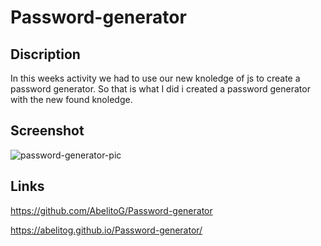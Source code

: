 # Password-generator

## Discription
In this weeks activity we had to use our new knoledge of js to create a password generator. So that is what I did i created a password generator with the new found knoledge.

## Screenshot
![password-generator-pic](https://user-images.githubusercontent.com/106440999/181662091-5851983b-b790-4c78-8501-7081336a864e.PNG)

## Links
https://github.com/AbelitoG/Password-generator

https://abelitog.github.io/Password-generator/
